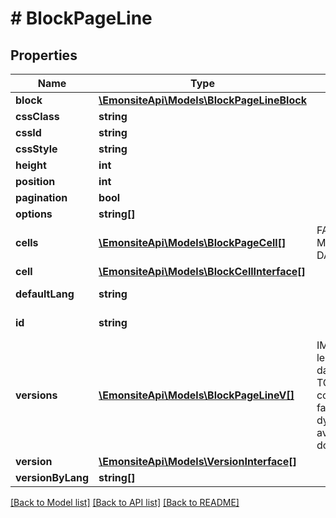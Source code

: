 # # BlockPageLine

## Properties

Name | Type | Description | Notes
------------ | ------------- | ------------- | -------------
**block** | [**\EmonsiteApi\Models\BlockPageLineBlock**](BlockPageLineBlock.md) |  | [optional]
**cssClass** | **string** |  | [optional]
**cssId** | **string** |  | [optional]
**cssStyle** | **string** |  | [optional]
**height** | **int** |  | [optional]
**position** | **int** |  | [optional]
**pagination** | **bool** |  | [optional]
**options** | **string[]** |  | [optional]
**cells** | [**\EmonsiteApi\Models\BlockPageCell[]**](BlockPageCell.md) | FAIRE LE MAPPING DANS L&#39;ENTITY | [optional]
**cell** | [**\EmonsiteApi\Models\BlockCellInterface[]**](BlockCellInterface.md) |  | [optional]
**defaultLang** | **string** |  | [optional] [readonly]
**id** | **string** |  | [optional] [readonly]
**versions** | [**\EmonsiteApi\Models\BlockPageLineV[]**](BlockPageLineV.md) | IMPLEMENTEZ le mapping dans l&#39;entity TODO trouver comment le faire dynamiquement avec un listener doctrine | [optional]
**version** | [**\EmonsiteApi\Models\VersionInterface[]**](VersionInterface.md) |  | [optional]
**versionByLang** | **string[]** |  | [optional]

[[Back to Model list]](../../README.md#models) [[Back to API list]](../../README.md#endpoints) [[Back to README]](../../README.md)
